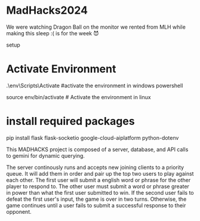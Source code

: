 # MadHacks2024
We were watching Dragon Ball on the monitor we rented from MLH while making this
sleep :( is for the week 😈


setup 

# Activate Environment
.\env\Scripts\Activate #activate the environment in windows powershell

source env/bin/activate  # Activate the environment in linux

# install required packages
pip install flask flask-socketio google-cloud-aiplatform python-dotenv

This MADHACKS project is composed of a server, database, and API calls to gemini for dynamic querying.

The server continously runs and accepts new joining clients to a priority queue. It will add them in order and pair up the top two
users to play against each other. The first user will submit a english word or phrase for the other player to respond to. The other
user must submit a word or phrase greater in power than what the first user submitted to win. If the second user fails to defeat the
first user's input, the game is over in two turns. Otherwise, the game continues until a user fails to submit a successful response
to their opponent.